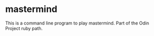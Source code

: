 # mastermind
This is a command line program to play mastermind. Part of the Odin Project ruby path. 

